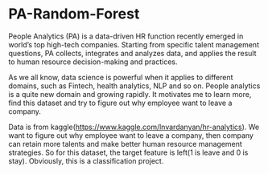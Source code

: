 # PA-Random-Forest
People Analytics (PA) is a data-driven HR function recently emerged in world’s top high-tech companies. Starting from specific talent management questions, PA collects, integrates and analyzes data, and applies the result to human resource decision-making and practices.

As we all know, data science is powerful when it applies to different domains, such as Fintech, health analytics, NLP and so on. People analytics is a quite new domain and growing rapidly. It motivates me to learn more, find this dataset and try to figure out why employee want to leave a company. 

Data is from kaggle(https://www.kaggle.com/lnvardanyan/hr-analytics). We want to figure out why employee want to leave a company, then company can retain more talents and make better human resource management strategies. So for this dataset, the target feature is left(1 is leave and 0 is stay). Obviously, this is a classification project.
